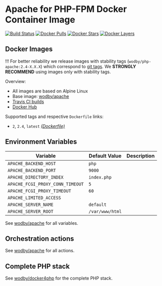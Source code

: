 # Apache for PHP-FPM Docker Container Image 

[![Build Status](https://travis-ci.org/wodby/php-apache.svg?branch=master)](https://travis-ci.org/wodby/php-apache)
[![Docker Pulls](https://img.shields.io/docker/pulls/wodby/php-apache.svg)](https://hub.docker.com/r/wodby/php-apache)
[![Docker Stars](https://img.shields.io/docker/stars/wodby/php-apache.svg)](https://hub.docker.com/r/wodby/php-apache)
[![Docker Layers](https://images.microbadger.com/badges/image/wodby/php-apache.svg)](https://microbadger.com/images/wodby/php-apache)

## Docker Images

!!! For better reliability we release images with stability tags (`wodby/php-apache:2.4-X.X.X`) which correspond to [git tags](https://github.com/wodby/php-apache/releases). We **STRONGLY RECOMMEND** using images only with stability tags. 

Overview:

* All images are based on Alpine Linux
* Base image: [wodby/apache](https://github.com/wodby/apache)
* [Travis CI builds](https://travis-ci.org/wodby/php-apache) 
* [Docker Hub](https://hub.docker.com/r/wodby/php-apache)

Supported tags and respective `Dockerfile` links:

* `2`, `2.4`, `latest` [_(Dockerfile)_](https://github.com/wodby/php-apache/tree/master/Dockerfile)

## Environment Variables

| Variable                         | Default Value   | Description |
| -------------------------------- | --------------- | ----------- |
| `APACHE_BACKEND_HOST`            | `php`           |             |
| `APACHE_BACKEND_PORT`            | `9000`          |             |
| `APACHE_DIRECTORY_INDEX`         | `index.php`     |             |
| `APACHE_FCGI_PROXY_CONN_TIMEOUT` | `5`             |             |
| `APACHE_FCGI_PROXY_TIMEOUT`      | `60`            |             |
| `APACHE_LIMITED_ACCESS`          |                 |             |
| `APACHE_SERVER_NAME`             | `default`       |             |
| `APACHE_SERVER_ROOT`             | `/var/www/html` |             |

See [wodby/apache](https://github.com/wodby/apache) for all variables.

## Orchestration actions

See [wodby/apache](https://github.com/wodby/apache) for all actions.

## Complete PHP stack

See [wodby/docker4php](https://github.com/wodby/docker4php) for the complete PHP stack.
